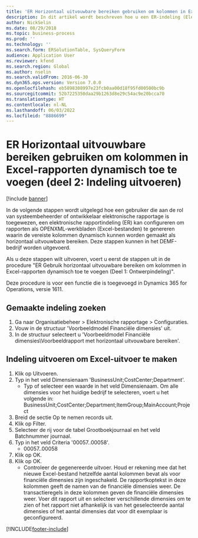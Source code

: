 ```yaml
---
title: 'ER Horizontaal uitvouwbare bereiken gebruiken om kolommen in Excel-rapporten dynamisch toe te voegen (deel 2: Indeling uitvoeren)'
description: In dit artikel wordt beschreven hoe u een ER-indeling (Electronic Reporting) configureert om rapporten te genereren als OPENXML-werkbladbestanden (Excel). (Deel 2)
author: NickSelin
ms.date: 08/29/2018
ms.topic: business-process
ms.prod: ''
ms.technology: ''
ms.search.form: ERSolutionTable, SysQueryForm
audience: Application User
ms.reviewer: kfend
ms.search.region: Global
ms.author: nselin
ms.search.validFrom: 2016-06-30
ms.dyn365.ops.version: Version 7.0.0
ms.openlocfilehash: eb5898308997e23fcb0aa00d18f95fd00500bc9b
ms.sourcegitcommit: 52b7225350daa29b1263d8e29c54ac9e20bcca70
ms.translationtype: HT
ms.contentlocale: nl-NL
ms.lasthandoff: 06/03/2022
ms.locfileid: "8886699"
---
```

# <a name="er-use-horizontally-expandable-ranges-to-dynamically-add-columns-in-excel-reports-part-2---run-format"></a>ER Horizontaal uitvouwbare bereiken gebruiken om kolommen in Excel-rapporten dynamisch toe te voegen (deel 2: Indeling uitvoeren)

[!include [banner](../../includes/banner.md)]

In de volgende stappen wordt uitgelegd hoe een gebruiker die aan de rol van systeembeheerder of ontwikkelaar elektronische rapportage is toegewezen, een elektronische rapportindeling (ER) kan configureren om rapporten als OPENXML-werkbladen (Excel-bestanden) te genereren waarin de vereiste kolommen dynamisch kunnen worden gemaakt als horizontaal uitvouwbare bereiken. Deze stappen kunnen in het DEMF-bedrijf worden uitgevoerd.

Als u deze stappen wilt uitvoeren, voert u eerst de stappen uit in de procedure "ER Gebruik horizontaal uitvouwbare bereiken om kolommen in Excel-rapporten dynamisch toe te voegen (Deel 1: Ontwerpindeling)".

Deze procedure is voor een functie die is toegevoegd in Dynamics 365 for Operations, versie 1611.


## <a name="find-created-format"></a>Gemaakte indeling zoeken
1. Ga naar Organisatiebeheer > Elektronische rapportage > Configuraties.
2. Vouw in de structuur 'Voorbeeldmodel Financiële dimensies' uit.
3. In de structuur selecteert u 'Voorbeeldmodel Financiële dimensies\Voorbeeldrapport met horizontaal uitvouwbare bereiken'.

## <a name="execute-format-to-create-excel-output"></a>Indeling uitvoeren om Excel-uitvoer te maken
1. Klik op Uitvoeren.
2. Typ in het veld Dimensienaam 'BusinessUnit;CostCenter;Department'.
    * Typ of selecteer een waarde in het veld Dimensienaam.  Om alle dimensies voor het huidige bedrijf te selecteren, voert u het volgende in: BusinessUnit;CostCenter;Department;ItemGroup;MainAccount;Project  
3. Breid de sectie Op te nemen records uit.
4. Klik op Filter.
5. Selecteer de rij voor de tabel Grootboekjournaal en het veld Batchnummer journaal.
6. Typ in het veld Criteria '00057..00058'.
    * 00057..00058  
7. Klik op OK.
8. Klik op OK.
    * Controleer de gegenereerde uitvoer. Houd er rekening mee dat het nieuwe Excel-bestand hetzelfde aantal kolommen bevat als voor financiële dimensies zijn ingeschakeld. De rapportkoptekst in deze kolommen geeft de namen van de financiële dimensies weer. De transactieregels in deze kolommen geven de financiële dimensies weer. Voer dit rapport uit en selecteer verschillende dimensies om te zien of het rapport niet afhankelijk is van het geselecteerde aantal dimensies of het aantal dimensies dat voor dit exemplaar is geconfigureerd.  



[!INCLUDE[footer-include](../../../../includes/footer-banner.md)]